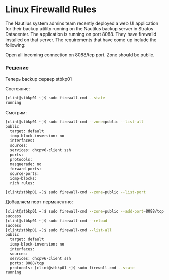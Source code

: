 # Linux Firewalld Rules

The Nautilus system admins team recently deployed a web UI application for their backup utility running on the Nautilus backup server in Stratos Datacenter. The application is running on port 8088. They have firewalld installed on that server. The requirements that have come up include the following:


Open all incoming connection on 8088/tcp port. Zone should be public.

### Решение

Теперь backup сервер stbkp01 

Состояние:
```bash
[clint@stbkp01 ~]$ sudo firewall-cmd --state
running
```

Смотрим:
```bash
[clint@stbkp01 ~]$ sudo firewall-cmd --zone=public --list-all
public
  target: default
  icmp-block-inversion: no
  interfaces: 
  sources: 
  services: dhcpv6-client ssh
  ports: 
  protocols: 
  masquerade: no
  forward-ports: 
  source-ports: 
  icmp-blocks: 
  rich rules: 

[clint@stbkp01 ~]$ sudo firewall-cmd --zone=public --list-port
```

Добавляем порт перманентно:
```bash
[clint@stbkp01 ~]$ sudo firewall-cmd --zone=public --add-port=8088/tcp --permanent
success
[clint@stbkp01 ~]$ sudo firewall-cmd --reload
success
[clint@stbkp01 ~]$ sudo firewall-cmd --list-all
public
  target: default
  icmp-block-inversion: no
  interfaces: 
  sources: 
  services: dhcpv6-client ssh
  ports: 8088/tcp
  protocols: [clint@stbkp01 ~]$ sudo firewall-cmd --state
running
```
